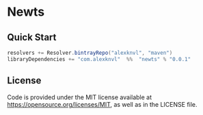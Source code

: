# Newts

## Quick Start
```scala
resolvers += Resolver.bintrayRepo("alexknvl", "maven")
libraryDependencies += "com.alexknvl"  %%  "newts" % "0.0.1"
```

## License
Code is provided under the MIT license available at https://opensource.org/licenses/MIT,
as well as in the LICENSE file.
